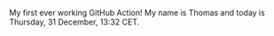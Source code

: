 My first ever working GitHub Action!
My name is Thomas and today is Thursday, 31 December, 13:32 CET. 
